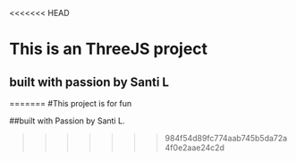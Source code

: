 <<<<<<< HEAD
# This is an ThreeJS project
## built with passion by Santi L

=======
#This project is for fun

##built with Passion by Santi L.
>>>>>>> 984f54d89fc774aab745b5da72a4f0e2aae24c2d

